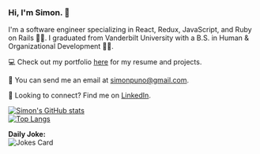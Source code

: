 ### Hi, I'm Simon. 👋

I'm a software engineer specializing in React, Redux, JavaScript, and Ruby on Rails 🧑‍💻. I graduated from Vanderbilt University with a B.S. in Human & Organizational Development 👨‍🎓.

💻 Check out my portfolio [here](http://www.simonpuno.com/) for my resume and projects.

📩 You can send me an email at [simonpuno@gmail.com](mailto:simonpuno@gmail.com).

🤝 Looking to connect? Find me on [LinkedIn](https://www.linkedin.com/in/simonpuno/).

[![Simon's GitHub stats](https://github-readme-stats.vercel.app/api?username=simonpuno&hide=stars&count_private=true)](https://github.com/simonpuno/github-readme-stats)
<br/>
[![Top Langs](https://github-readme-stats.vercel.app/api/top-langs/?username=simonpuno&layout=compact)](https://github.com/simonpuno/github-readme-stats)

**Daily Joke:**
<br/>
![Jokes Card](https://readme-jokes.vercel.app/api)

<!--
**simonpuno/simonpuno** is a ✨ _special_ ✨ repository because its `README.md` (this file) appears on your GitHub profile.

Here are some ideas to get you started:

- 🔭 I’m currently working on ...
- 🌱 I’m currently learning ...
- 👯 I’m looking to collaborate on ...
- 🤔 I’m looking for help with ...
- 💬 Ask me about ...
- 📫 How to reach me: ...
- 😄 Pronouns: ...
- ⚡ Fun fact: ...
-->
